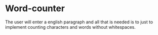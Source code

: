 # Word-counter
The user will enter a english paragraph and all that is needed is to just to implement counting characters and words without whitespaces.
